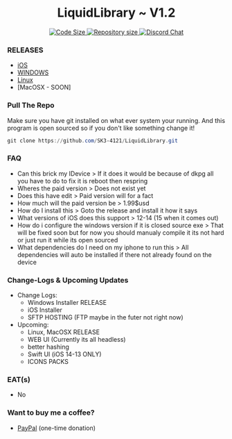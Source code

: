 <p align="center">
<!--<img src="scomhmop.png" alt=""/>-->
    <h1 align="center">LiquidLibrary ~ V1.2</h1>
</p>
<p align="center">

<p align="center">
    <a href="https://github.com/SK3-4121/LiquidLibrary">
        <img src="https://img.shields.io/github/languages/code-size/ScoopInstaller/Scoop.svg" alt="Code Size" />
    </a>
    <a href="https://github.com/SK3-4121/LiquidLibrary">
        <img src="https://img.shields.io/github/repo-size/ScoopInstaller/Scoop.svg" alt="Repository size" />
    </a>
    <a href="https://discord.gg/FgpZZm3WM3">
        <img src="https://img.shields.io/badge/chat-on%20discord-7289DA.svg" alt="Discord Chat" />
    </a>
</p>
    
### RELEASES

- [iOS](https://github.com/SK3-4121/LiquidLibrary/releases/download/ios/installer.sh  "Download iOS build for this release")
- [WINDOWS](https://github.com/SK3-4121/LiquidLibrary/tree/main/RELASES/WINDOWS  "Download WINDOWS build for this release")
- [Linux](https://github.com/SK3-4121/LiquidLibrary/tree/main/RELASES/LINUX/configure.md  "Download WINDOWS build for this release")
- [MacOSX - SOON]

### Pull The Repo
Make sure you have git installed on what ever system your running. And this program is open sourced so if you don't like something change it!

```powershell
git clone https://github.com/SK3-4121/LiquidLibrary.git
```

### FAQ
- Can this brick my IDevice > If it does it would be because of dkpg all you have to do to fix it is reboot then respring
- Wheres the paid version > Does not exist yet
- Does this have edit > Paid version will for a fact
- How much will the paid version be > 1.99$usd
- How do I install this > Goto the release and install it how it says
- What versions of iOS does this support > 12-14 (15 when it comes out)
- How do i configure the windows version if it is closed source exe > That will be fixed soon but for now you should manualy compile it its not hard or just run it while its open sourced
- What dependencies do I need on my iphone to run this > All dependencies will auto be installed if there not already found on the device

### Change-Logs & Upcoming Updates
- Change Logs:
   - Windows Installer RELEASE
   - iOS Installer
   - SFTP HOSTING (FTP maybe in the futer not right now)
- Upcoming: 
   - Linux, MacOSX RELEASE
   - WEB UI (Currently its all headless)
   - better hashing
   - Swift UI (iOS 14-13 ONLY)
   - ICONS PACKS

### EAT(s)
- No

### Want to buy me a coffee?
- [PayPal](https://www.paypal.com/myaccount/transfer/homepage/buy/preview) (one-time donation)
